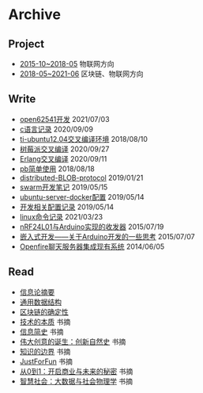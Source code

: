 # Archive

## Project

- [2015-10~2018-05](project/2015-10~2018-05.md) 物联网方向
- [2018-05~2021-06](project/2018-05~2021-06.md) 区块链、物联网方向

## Write

- [open62541开发](write/open62541开发.md) 2021/07/03
- [c语言记录](write/c语言记录.md) 2020/09/09
- [ti-ubuntu12.04交叉编译环境](write/ti-ubuntu12.04交叉编译环境.md) 2018/08/10
- [树莓派交叉编译](write/树莓派交叉编译.md) 2020/09/27
- [Erlang交叉编译](write/Erlang交叉编译.md) 2020/09/11
- [pb简单使用](write/pb简单使用.md) 2018/08/18
- [distributed-BLOB-protocol](write/distributed-BLOB-protocol.md) 2019/01/21
- [swarm开发笔记](write/swarm开发笔记.md) 2019/05/15
- [ubuntu-server-docker配置](write/ubuntu-server-docker配置.md) 2019/05/14
- [开发相关配置记录](write/开发相关配置记录.md) 2019/05/14
- [linux命令记录](write/linux命令记录.md) 2021/03/23
- [nRF24L01与Arduino实现的收发器](write/nRF24L01与Arduino实现的收发器.md) 2015/07/19
- [嵌入式开发——关于Arduino开发的一些思考](write/嵌入式开发——关于Arduino开发的一些思考.md) 2015/07/07
- [Openfire聊天服务器集成现有系统](write/Openfire聊天服务器集成现有系统.md) 2014/06/05

## Read

- [信息论摘要](read/信息论摘要.md)
- [通用数据结构](read/通用数据结构.md)
- [区块链的确定性](read/区块链的确定性.md)
- [技术的本质](read/技术的本质.md) 书摘
- [信息简史](read/信息简史.md) 书摘
- [伟大创意的诞生：创新自然史](read/伟大创意的诞生：创新自然史.md) 书摘
- [知识的边界](read/知识的边界.md) 书摘
- [JustForFun](read/JustForFun.md) 书摘
- [从0到1：开启商业与未来的秘密](read/从0到1：开启商业与未来的秘密.md) 书摘
- [智慧社会：大数据与社会物理学](read/智慧社会：大数据与社会物理学.md) 书摘

